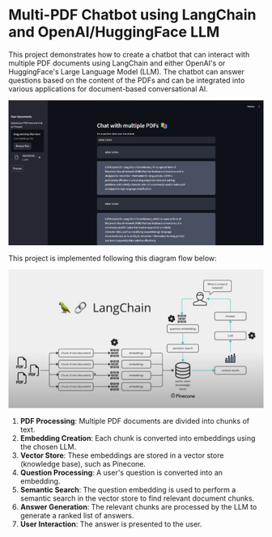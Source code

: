# Multi-PDF Chatbot using LangChain and OpenAI/HuggingFace LLM

This project demonstrates how to create a chatbot that can interact with multiple PDF documents using LangChain and either OpenAI's or HuggingFace's Large Language Model (LLM). The chatbot can answer questions based on the content of the PDFs and can be integrated into various applications for document-based conversational AI.

<img src="./langchain-pdf.png" alt="langchain-pdf">

This project is implemented following this diagram flow below:

<img src="./langchain-pdf-flow.jpg" alt="langchain-pdf">

1. **PDF Processing**: Multiple PDF documents are divided into chunks of text.
2. **Embedding Creation**: Each chunk is converted into embeddings using the chosen LLM.
3. **Vector Store**: These embeddings are stored in a vector store (knowledge base), such as Pinecone.
4. **Question Processing**: A user's question is converted into an embedding.
5. **Semantic Search**: The question embedding is used to perform a semantic search in the vector store to find relevant document chunks.
6. **Answer Generation**: The relevant chunks are processed by the LLM to generate a ranked list of answers.
7. **User Interaction**: The answer is presented to the user.
